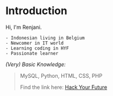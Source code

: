 # Introduction

Hi, I'm Renjani.

```About me:
- Indonesian living in Belgium
- Newcomer in IT world
- Learning coding in HYF
- Passionate learner
```

_(Very) Basic Knowledge:_

> MySQL, Python, HTML, CSS, PHP
>
> Find the link here: [Hack Your Future](https://hackyourfuture.be/)
